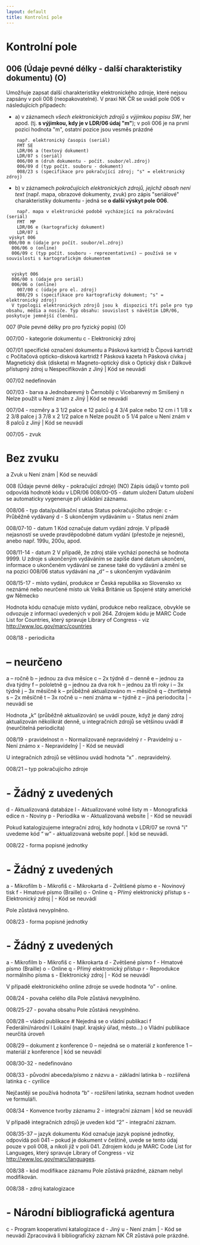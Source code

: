 ```yaml
---
layout: default
title: Kontrolní pole
---
```

# Kontrolní pole

## 006 (Údaje pevné délky - další charakteristiky dokumentu) (O)
Umožňuje zapsat další charakteristiky elektronického zdroje, které nejsou zapsány v poli 008 (neopakovatelné). V praxi NK ČR se uvádí pole 006 v následujících případech:
* a) v záznamech *všech elektronických zdrojů s výjimkou popisu SW*, her apod. (tj. **s výjimkou, kdy je v LDR/06 údaj "m"**); v poli 006 je na první pozici hodnota "m", ostatní pozice jsou vesměs prázdné

```
	např. elektronický časopis (seriál)
	FMT SE
	LDR/06 a (textový dokument)
	LDR/07 s (seriál)
	006/00 m (druh dokumentu - počít. soubor/el.zdroj)
	006/09 d (typ počít. souboru - dokument)
	008/23 s (specifikace pro pokračující zdroj; "s" = elektronický zdroj)
```

* b) v záznamech *pokračujících elektronických zdrojů, jejichž obsah není text* (např. mapa, obrazové dokumenty, zvuk) pro zápis "seriálové" charakteristiky dokumentu - jedná se **o další výskyt pole 006**.

```
	např. mapa v elektronické podobě vycházející na pokračování (seriál)
	FMT  MP
	LDR/06 e (kartografický dokument)
	LDR/07 i
 výskyt 006
 006/00 m (údaje pro počít. soubor/el.zdroj)
  006/06 o (online)
  006/09 c (typ počít. souboru - reprezentativní) – používá se v souvislosti s kartografickým dokumentem


  výskyt 006
  006/00 s (údaje pro seriál)
  006/06 o (online)
	007/00 c (údaje pro el. zdroj)
	008/29 s (specifikace pro kartografický dokument; "s" = elektronický zdroj)
  V typologii elektronických zdrojů jsou k  dispozici tři pole pro typ obsahu, média a nosiče. Typ obsahu: souvislost s návěštím LDR/06, poskytuje jemnější členění.
```

007 (Pole pevné délky pro pro fyzický popis) (O)

007/00 - kategorie dokumentu
c - Elektronický zdroj

007/01 specifické označení dokumentu
a   Pásková kartridž
b   Čipová kartridž
c   Počítačová opticko-disková kartridž
f   Pásková kazeta
h   Pásková cívka
j   Magnetický disk (disketa)
m   Magneto-optický disk
o   Optický disk
r   Dálkově přístupný zdroj
u   Nespecifikován
z   Jiný
|   Kód se neuvádí


007/02 nedefinován

007/03 - barva
a  Jednobarevný
b  Černobílý
c  Vícebarevný
m Smíšený
n  Nelze použít
u  Není znám
z  Jiný
|  Kód se neuvádí


007/04 - rozměry
a   3 1/2 palce
e   12 palců
g   4 3/4 palce nebo 12 cm
i   1 1/8 x 2 3/8 palce
j   3 7/8 x 2 1/2 palce
n   Nelze použít
o   5 1/4 palce
u   Není znám
v   8 palců
z   Jiný
|   Kód se neuvádí




007/05 - zvuk
#	Bez zvuku
a	Zvuk
u     Není znám
|      Kód se neuvádí





008 (Údaje pevné délky - pokračující zdroje)  (NO)
Zápis údajů v tomto poli odpovídá hodnotě kódu v LDR/06
008/00-05 - datum uložení
Datum uložení se automaticky vygeneruje při ukládání záznamu.

008/06 - typ data/publikační status
Status pokračujícího zdroje:
c - Průběžně vydávaný
d - S ukončeným vydáváním
u - Status není znám


008/07-10 - datum 1
Kód označuje datum vydání zdroje. V případě nejasností se uvede pravděpodobné datum vydání (přestože je nejesné), anebo např. 199u, 200u, apod.

008/11-14 - datum 2
V případě, že zdroj stále vychází ponechá se hodnota 9999. U zdroje s ukončeným vydáváním se zapíše dané datum ukončení, informace o ukončeném vydávání se zanese také do   vydávání a změní se na pozici 008/06 status vydávání na „d“ – s ukončeným vydáváním

008/15-17 - místo vydání, produkce
xr	Česká republika
xo	Slovensko
xx neznámé nebo neurčené místo
uk	Velká Británie
us	Spojené státy americké
gw	Německo

Hodnota kódu označuje místo vydání, produkce nebo realizace, obvykle se odvozuje z informací uvedených v poli 264. Zdrojem kódu je MARC Code List
for Countries, který spravuje Library of Congress - viz http://www.loc.gov/marc/countries


008/18 - periodicita
#  – neurčeno
a – ročně
b –  jednou za dva měsíce
c – 2x týdně
d – denně
e –  jednou za dva týdny
f – pololetně
g – jednou za dva rok
h – jednou za tři roky
i – 3x týdně
j – 3x měsíčně
k – průběžně aktualizováno
m – měsíčně
q – čtvrtletně
s – 2x měsíčně
t – 3x ročně
u – není známa
w – týdně
z – jiná periodocita
| - neuvádí se

Hodnota „k“ (průběžně aktualizován) se uvádí pouze, když je daný zdroj aktualizován několikrát denně, u integračních zdrojů se většinou uvádí  # (neurčitelná periodicita)    

008/19 - pravidelnost
 n - Normalizovaně nepravidelný
 r - Pravidelný
 u - Není známo
 x - Nepravidelný
| - Kód se neuvádí


U integračních zdrojů se většinou uvádí hodnota “x” . nepravidelný.


008/21 – typ pokračujícího zdroje
# - Žádný z uvedených
d - Aktualizovaná databáze
l - Aktualizované volné listy
m - Monografická edice
n - Noviny
p - Periodika
w - Aktualizovaná website
| - Kód se neuvádí


Pokud katalogizujeme integrační zdroj, kdy hodnota v LDR/07 se rovná "i" uvedeme kód “ w” -  aktualizovaná website popř. | kód se neuvádí.

008/22 - forma popisné jednotky
  # - Žádný z uvedených
a - Mikrofilm
 b - Mikrofiš
c - Mikrokarta
d - Zvětšené písmo
e - Novinový tisk
f - Hmatové písmo (Braille)
o - Online
q - Přímý elektronický přístup
s - Elektronický zdroj
| - Kód se neuvádí

Pole zůstává nevyplněno.


008/23 - forma popisné jednotky
# - Žádný z uvedených
a - Mikrofilm
b - Mikrofiš
c - Mikrokarta
d - Zvětšené písmo
f - Hmatové písmo (Braille)
 o - Online
q - Přímý elektronický přístup
r - Reprodukce normálního písma
 s - Elektronický zdroj
| - Kód se neuvádí


V případě elektronického online zdroje se uvede hodnota “o” - online.

008/24 - povaha celého díla
Pole zůstává nevyplněno.

008/25-27 - povaha obsahu
Pole zůstává nevyplněno.

008/28 – vládní publikace
	#    Nejedná se o vládní publikaci
f	Federální/národní
l	Lokální (např. krajský úřad, město…)
o	Vládní publikace neurčitá úroveň

008/29 – dokument z konference
0 – nejedná se o materiál z konference
1 – materiál z konference
| kód se neuvádí

008/30-32 - nedefinováno

008/33 - původní abeceda/písmo z názvu
a - základní latinka
b - rozšířená latinka
c - cyrilice

Nejčastěji se používá hodnota “b” - rozšíření latinka, seznam hodnot uveden ve formuláři.

008/34 - Konvence tvorby záznamu
2 - integrační záznam
| kód se neuvádí

V případě integračních zdrojů je uveden kód “2” - integrační záznam.

008/35-37 – jazyk dokumentu
Kód označuje jazyk popisné jednotky, odpovídá poli 041 – pokud je dokument v češtině, uvede se tento údaj pouze v poli 008, a nikoli již v poli 041. Zdrojem kódu je MARC Code List for Languages, který spravuje Library of Congress - viz http://www.loc.gov/marc/languages.


008/38 - kód modifikace záznamu
Pole zůstává prázdné, záznam nebyl modifikován.

008/38 - zdroj katalogizace
# - Národní bibliografická agentura
c - Program kooperativní katalogizace
d - Jiný
u - Není znám
| - Kód se neuvádí
Zpracovává li bibliografický záznam NK ČR zůstává pole prázdné.
